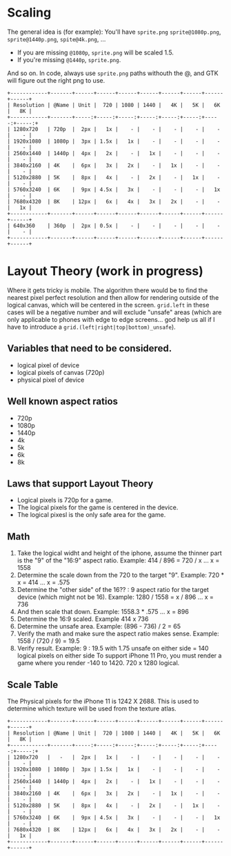 # Scaling

The general idea is (for example): You'll have `sprite.png`
`sprite@1080p.png`, `sprite@1440p.png`, `spite@4k.png`, ...

- If you are missing `@1080p`, `sprite.png` will be scaled 1.5.
- If you're missing `@1440p`, `sprite.png`.

And so on. In code, always use `sprite.png` paths withouth the @, and GTK will figure out the right png to use.

```
+------------+-------+------+------+------+------+------+------+------+------+
| Resolution | @Name | Unit |  720 | 1080 | 1440 |   4K |   5K |   6K |   8K |
+------------+-------+-----:+-----:+-----:+-----:+-----:+-----:+-----:+-----:+
| 1280x720   | 720p  |  2px |   1x |    - |    - |    - |    - |    - |    - |
| 1920x1080  | 1080p |  3px | 1.5x |   1x |    - |    - |    - |    - |    - |
| 2560x1440  | 1440p |  4px |   2x |    - |   1x |    - |    - |    - |    - |
| 3840x2160  | 4K    |  6px |   3x |   2x |    - |   1x |    - |    - |    - |
| 5120x2880  | 5K    |  8px |   4x |    - |   2x |    - |   1x |    - |    - |
| 5760x3240  | 6K    |  9px | 4.5x |   3x |    - |    - |    - |   1x |    - |
| 7680x4320  | 8K    | 12px |   6x |   4x |   3x |   2x |    - |    - |   1x |
+------------+-------+------+------+------+------+------+------+------+------+
| 640x360    | 360p  |  2px | 0.5x |    - |    - |    - |    - |    - |    - |
+------------+-------+------+------+------+------+------+------+------+------+
```

# Layout Theory (work in progress)

Where it gets tricky is mobile. The algorithm there would be to find
the nearest pixel perfect resolution and then allow for rendering
outside of the logical canvas, which will be centered in the
screen. `grid.left` in these cases will be a negative number and will
exclude "unsafe" areas (which are only applicable to phones with edge
to edge screens... god help us all if I have to introduce a
`grid.(left|right|top|bottom)_unsafe`).

## Variables that need to be considered.

- logical  pixel  of device
- logical  pixels of canvas (720p)
- physical pixel  of device

## Well known aspect ratios

  - 720p
  - 1080p
  - 1440p
  - 4k
  - 5k
  - 6k
  - 8k

## Laws that support Layout Theory

  - Logical pixels is 720p for a game.
  - The logical pixels for the game is centered in the device.
  - The logical pixesl is the only safe area for the game.

## Math

  1. Take the logical widht and height of the iphone, assume the thinner part is the "9" of the "16:9" aspect ratio. Example: 414 / 896 = 720 / x ... x = 1558
  2. Determine the scale down from the 720 to the target "9". Example: 720 * x = 414 ... x = .575
  3. Determine the "other side" of the 16?? : 9 aspect ratio for the target device (which might not be 16). Example: 1280 / 1558 = x / 896 ... x = 736
  4. And then scale that down. Example: 1558.3 * .575 ... x = 896
  5. Determine the 16:9 scaled. Example 414 x 736
  6. Determine the unsafe area. Example: (896 - 736) / 2 = 65
  7. Verify the math and make sure the aspect ratio makes sense. Example: 1558 / (720 / 9) = 19.5
  8. Verify result. Example: 9 : 19.5 with 1.75 unsafe on either side = 140 logical pixels on
     either side  To support iPhone 11 Pro, you must render a game where you render -140 to 1420. 720 x 1280 logical.

## Scale Table

The Physical pixels for the iPhone 11 is 1242 X 2688. This is used to determine which texture will be used from the texture atlas.

```
+------------+-------+------+------+------+------+------+------+------+------+
| Resolution | @Name | Unit |  720 | 1080 | 1440 |   4K |   5K |   6K |   8K |
+------------+-------+-----:+-----:+-----:+-----:+-----:+-----:+-----:+-----:+
| 1280x720   |   -   |  2px |   1x |    - |    - |    - |    - |    - |    - |
| 1920x1080  | 1080p |  3px | 1.5x |   1x |    - |    - |    - |    - |    - |
| 2560x1440  | 1440p |  4px |   2x |    - |   1x |    - |    - |    - |    - |
| 3840x2160  | 4K    |  6px |   3x |   2x |    - |   1x |    - |    - |    - |
| 5120x2880  | 5K    |  8px |   4x |    - |   2x |    - |   1x |    - |    - |
| 5760x3240  | 6K    |  9px | 4.5x |   3x |    - |    - |    - |   1x |    - |
| 7680x4320  | 8K    | 12px |   6x |   4x |   3x |   2x |    - |    - |   1x |
+------------+-------+------+------+------+------+------+------+------+------+
```

